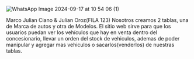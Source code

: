 ![WhatsApp Image 2024-09-17 at 10 54 06 (1)](https://github.com/user-attachments/assets/46b4d9e9-2c16-4445-88ad-6f8ecdcc8177)

Marco Julian Ciano & Julian Oroz(FILA 123)
Nosotros creamos 2 tablas, una de Marca de autos y otra de Modelos. El sitio web sirve para que los usuarios puedan ver los vehículos que hay en venta dentro del concesionario, llevar un orden del stock de vehiculos, ademas de poder manipular y agregar mas vehiculos o sacarlos(venderlos) de nuestras tablas.
